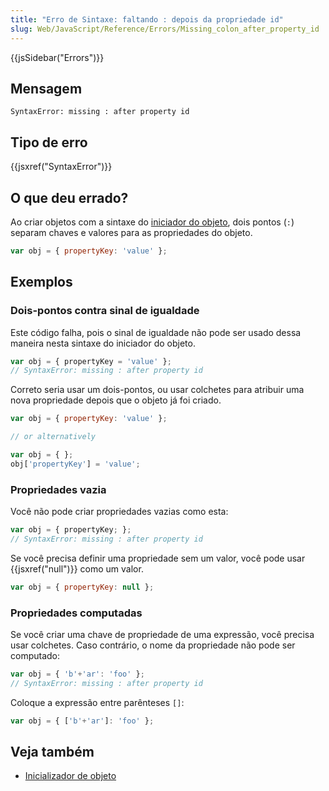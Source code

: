 ```yaml
---
title: "Erro de Sintaxe: faltando : depois da propriedade id"
slug: Web/JavaScript/Reference/Errors/Missing_colon_after_property_id
---
```


{{jsSidebar("Errors")}}

## Mensagem

```
SyntaxError: missing : after property id
```

## Tipo de erro

{{jsxref("SyntaxError")}}

## O que deu errado?

Ao criar objetos com a sintaxe do [iniciador do objeto](/pt-BR/docs/Web/JavaScript/Reference/Operators/Object_initializer), dois pontos (`:`) separam chaves e valores para as propriedades do objeto.

```js
var obj = { propertyKey: 'value' };
```

## Exemplos

### Dois-pontos contra sinal de igualdade

Este código falha, pois o sinal de igualdade não pode ser usado dessa maneira nesta sintaxe do iniciador do objeto.

```js example-bad
var obj = { propertyKey = 'value' };
// SyntaxError: missing : after property id
```

Correto seria usar um dois-pontos, ou usar colchetes para atribuir uma nova propriedade depois que o objeto já foi criado.

```js example-good
var obj = { propertyKey: 'value' };

// or alternatively

var obj = { };
obj['propertyKey'] = 'value';
```

### Propriedades vazia

Você não pode criar propriedades vazias como esta:

```js example-bad
var obj = { propertyKey; };
// SyntaxError: missing : after property id
```

Se você precisa definir uma propriedade sem um valor, você pode usar {{jsxref("null")}} como um valor.

```js example-good
var obj = { propertyKey: null };
```

### Propriedades computadas

Se você criar uma chave de propriedade de uma expressão, você precisa usar colchetes. Caso contrário, o nome da propriedade não pode ser computado:

```js example-bad
var obj = { 'b'+'ar': 'foo' };
// SyntaxError: missing : after property id
```

Coloque a expressão entre parênteses `[]`:

```js example-good
var obj = { ['b'+'ar']: 'foo' };
```

## Veja também

- [Inicializador de objeto](/pt-BR/docs/Web/JavaScript/Reference/Operators/Object_initializer)
